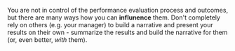 You are not in control of the performance evaluation process and outcomes, but there are many ways how you can
**influnence** them. Don't completely rely on others (e.g. your manager) to build a narrative and present your
results on their own - summarize the results and build the narrative for them (or, even better, _with_ them).